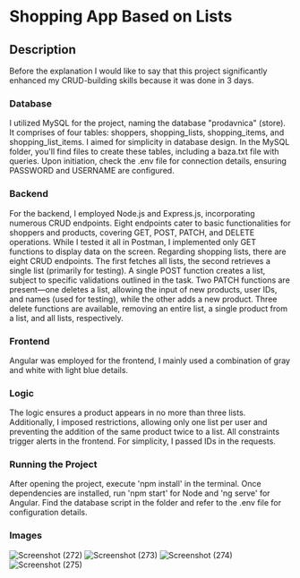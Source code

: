 # Shopping App Based on Lists

## Description

Before the explanation I would like to say that this project significantly enhanced my CRUD-building skills because it was done in 3 days.

### Database
I utilized MySQL for the project, naming the database "prodavnica" (store). It comprises of four tables: shoppers, shopping_lists, shopping_items, and shopping_list_items. I aimed for simplicity in database design. In the MySQL folder, you'll find files to create these tables, including a baza.txt file with queries. Upon initiation, check the .env file for connection details, ensuring PASSWORD and USERNAME are configured.

### Backend
For the backend, I employed Node.js and Express.js, incorporating numerous CRUD endpoints. Eight endpoints cater to basic functionalities for shoppers and products, covering GET, POST, PATCH, and DELETE operations. While I tested it all in Postman, I implemented only GET functions to display data on the screen. Regarding shopping lists, there are eight CRUD endpoints. The first fetches all lists, the second retrieves a single list (primarily for testing). A single POST function creates a list, subject to specific validations outlined in the task. Two PATCH functions are present—one deletes a list, allowing the input of new products, user IDs, and names (used for testing), while the other adds a new product. Three delete functions are available, removing an entire list, a single product from a list, and all lists, respectively.

### Frontend
Angular was employed for the frontend, I mainly used a combination of gray and white with light blue details.

### Logic
The logic ensures a product appears in no more than three lists. Additionally, I imposed restrictions, allowing only one list per user and preventing the addition of the same product twice to a list. All constraints trigger alerts in the frontend. For simplicity, I passed IDs in the requests.

### Running the Project
After opening the project, execute 'npm install' in the terminal. Once dependencies are installed, run 'npm start' for Node and 'ng serve' for Angular. Find the database script in the folder and refer to the .env file for configuration details.

### Images

![Screenshot (272)](https://github.com/Faariis/Shopping-app/assets/84626163/d06821da-7d13-40e8-adb5-22d212b2485a)
![Screenshot (273)](https://github.com/Faariis/Shopping-app/assets/84626163/a54b4d85-735c-41aa-90ae-243688b5084a)
![Screenshot (274)](https://github.com/Faariis/Shopping-app/assets/84626163/028a672c-3163-4377-b265-42fef2a9c2be)
![Screenshot (275)](https://github.com/Faariis/Shopping-app/assets/84626163/bd48e457-ed78-4b18-8f95-d3b63a3b9394)




